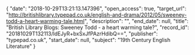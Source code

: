 {
  "date": "2018-10-29T13:21:13.147396", 
  "open_access": true, 
  "target_url": "http://britishlibrary.typepad.co.uk/english-and-drama/2012/05/sweeney-todd-a-heart-warming-tale.html", 
  "description": "", 
  "end_date": null, 
  "title": "British Library Blogs: Sweeney Todd - a heart warming tale?", 
  "record_id": "20181029T132113/ldEJyR+bxSxJfPAzrHdibQ==", 
  "publisher": "typepad.co.uk", 
  "start_date": null, 
  "subject": "19th Century English Literature"
}

